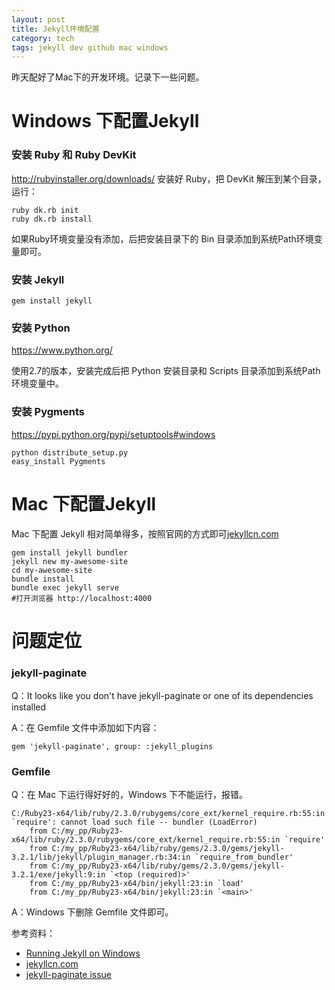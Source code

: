 ```yaml
---
layout: post
title: Jekyll环境配置
category: tech
tags: jekyll dev github mac windows
---
```


昨天配好了Mac下的开发环境。记录下一些问题。

# Windows 下配置Jekyll

### 安装 Ruby 和 Ruby DevKit

<http://rubyinstaller.org/downloads/>
安装好 Ruby，把 DevKit 解压到某个目录，运行：

    ruby dk.rb init
    ruby dk.rb install
    
如果Ruby环境变量没有添加，后把安装目录下的 Bin 目录添加到系统Path环境变量即可。

### 安装 Jekyll

    gem install jekyll
    
### 安装 Python
<https://www.python.org/>

使用2.7的版本，安装完成后把 Python 安装目录和 Scripts 目录添加到系统Path环境变量中。

### 安装 Pygments
<https://pypi.python.org/pypi/setuptools#windows>

    python distribute_setup.py
    easy_install Pygments



# Mac 下配置Jekyll

Mac 下配置 Jekyll 相对简单得多，按照官网的方式即可[jekyllcn.com](http://jekyllcn.com)

    gem install jekyll bundler
    jekyll new my-awesome-site
    cd my-awesome-site
    bundle install
    bundle exec jekyll serve
    #打开浏览器 http://localhost:4000

# 问题定位

### jekyll-paginate

Q：It looks like you don't have jekyll-paginate or one of its dependencies installed
    
A：在 Gemfile 文件中添加如下内容：
    
    gem 'jekyll-paginate', group: :jekyll_plugins

### Gemfile

Q：在 Mac 下运行得好好的，Windows 下不能运行，报错。

    C:/Ruby23-x64/lib/ruby/2.3.0/rubygems/core_ext/kernel_require.rb:55:in `require': cannot load such file -- bundler (LoadError)
        from C:/my_pp/Ruby23-x64/lib/ruby/2.3.0/rubygems/core_ext/kernel_require.rb:55:in `require'
        from C:/my_pp/Ruby23-x64/lib/ruby/gems/2.3.0/gems/jekyll-3.2.1/lib/jekyll/plugin_manager.rb:34:in `require_from_bundler'
        from C:/my_pp/Ruby23-x64/lib/ruby/gems/2.3.0/gems/jekyll-3.2.1/exe/jekyll:9:in `<top (required)>'
        from C:/my_pp/Ruby23-x64/bin/jekyll:23:in `load'
        from C:/my_pp/Ruby23-x64/bin/jekyll:23:in `<main>'

A：Windows 下删除 Gemfile 文件即可。
    

参考资料：

* [Running Jekyll on Windows](http://www.madhur.co.in/blog/2011/09/01/runningjekyllwindows.html)
* [jekyllcn.com](http://jekyllcn.com)
* [jekyll-paginate issue](https://github.com/jekyll/jekyll/issues/4124)